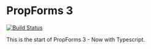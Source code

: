 # PropForms 3

[![Build Status](https://travis-ci.org/propcom/propForms-ts.svg?branch=master)](https://travis-ci.org/propcom/propForms-ts)

This is the start of PropForms 3 - Now with Typescript.
